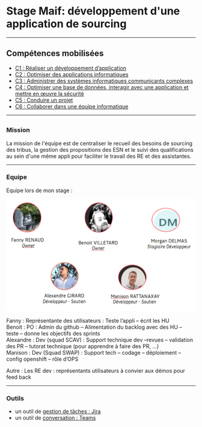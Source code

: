 # Stage Maif: développement d'une application de sourcing



---

## Compétences mobilisées

- [C1 : Réaliser un développement d’application](../Competences/C1-realiser-developpement-application.md)
- [C2 : Optimiser des applications informatiques](../Competences/C2-optimiser-application.md)
- [C3 : Administrer des systèmes informatiques communicants complexes](../Competences/C3-administrer-systeme-communiquant.md)
- [C4 : Optimiser une base de données, interagir avec une application et mettre en œuvre la sécurité](../Competences/C4-optimiser-bdd-interagir-securite.md)
- [C5 : Conduire un projet](../Competences/C5-conduire-projet.md)
- [C6 : Collaborer dans une équipe informatique](../Competences/C6-collaborer-equipe.md)

---

## 

### Mission 

La mission de l'équipe est de centraliser le recueil des besoins de sourcing des tribus, la gestion des propositions des ESN et le suivi des qualifications au sein d'une même appli pour faciliter le travail des RE et des assistantes.

---

### Equipe

Equipe lors de mon stage :

![Equipe](./img/stage-maif/equipe.png)

Fanny : Représentante des utilisateurs : Teste l’appli – écrit les HU  
Benoit : PO : Admin du github – Alimentation du backlog avec des HU – teste – donne les objectifs des sprints  
Alexandre : Dev (squad SCAV) : Support technique dev –revues – validation des PR – tutorat technique (pour apprendre à faire des PR, …)  
Manison : Dev (Squad SWAP) : Support tech – codage – déploiement – config openshift – rôle d’OPS

Autre : Les RE dev : représentants utilisateurs à convier aux démos pour feed back

---

### Outils

- un outil de [gestion de tâches : Jira](../Exemples/organisation-jira.md) 
- un outil de [conversation : Teams](../Exemples/echanges-enrichissants.md)













